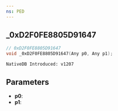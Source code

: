 ```yaml
---
ns: PED
---
```

## _0xD2F0FE8805D91647

```c
// 0xD2F0FE8805D91647
void _0xD2F0FE8805D91647(Any p0, Any p1);
```

```
NativeDB Introduced: v1207
```

## Parameters
* **p0**:
* **p1**:
